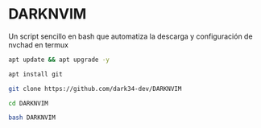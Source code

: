 # DARKNVIM
Un script sencillo en bash que automatiza la descarga y configuración de nvchad en termux 

```bash
apt update && apt upgrade -y

apt install git

git clone https://github.com/dark34-dev/DARKNVIM

cd DARKNVIM

bash DARKNVIM

```
